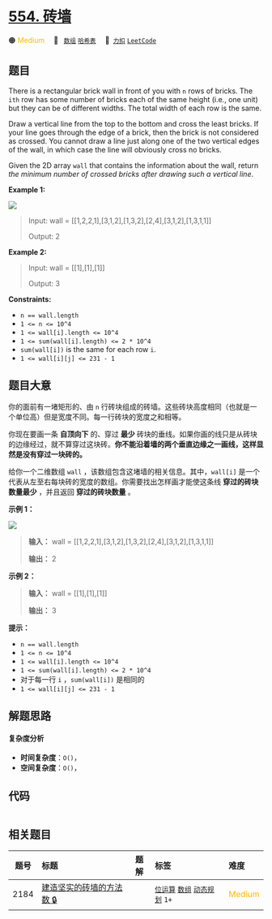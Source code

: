 # [554. 砖墙](https://2xiao.github.io/leetcode-js/problem/0554.html)

🟠 <font color=#ffb800>Medium</font>&emsp; 🔖&ensp; [`数组`](/tag/array.md) [`哈希表`](/tag/hash-table.md)&emsp; 🔗&ensp;[`力扣`](https://leetcode.cn/problems/brick-wall) [`LeetCode`](https://leetcode.com/problems/brick-wall)

## 题目

There is a rectangular brick wall in front of you with `n` rows of bricks. The
`ith` row has some number of bricks each of the same height (i.e., one unit)
but they can be of different widths. The total width of each row is the same.

Draw a vertical line from the top to the bottom and cross the least bricks. If
your line goes through the edge of a brick, then the brick is not considered
as crossed. You cannot draw a line just along one of the two vertical edges of
the wall, in which case the line will obviously cross no bricks.

Given the 2D array `wall` that contains the information about the wall, return
_the minimum number of crossed bricks after drawing such a vertical line_.



**Example 1:**

![](https://assets.leetcode.com/uploads/2021/04/24/cutwall-grid.jpg)

> Input: wall = [[1,2,2,1],[3,1,2],[1,3,2],[2,4],[3,1,2],[1,3,1,1]]
> 
> Output: 2

**Example 2:**

> Input: wall = [[1],[1],[1]]
> 
> Output: 3

**Constraints:**

  * `n == wall.length`
  * `1 <= n <= 10^4`
  * `1 <= wall[i].length <= 10^4`
  * `1 <= sum(wall[i].length) <= 2 * 10^4`
  * `sum(wall[i])` is the same for each row `i`.
  * `1 <= wall[i][j] <= 231 - 1`


## 题目大意

你的面前有一堵矩形的、由 `n` 行砖块组成的砖墙。这些砖块高度相同（也就是一个单位高）但是宽度不同。每一行砖块的宽度之和相等。

你现在要画一条 **自顶向下** 的、穿过 **最少**
砖块的垂线。如果你画的线只是从砖块的边缘经过，就不算穿过这块砖。**你不能沿着墙的两个垂直边缘之一画线，这样显然是没有穿过一块砖的。**

给你一个二维数组 `wall` ，该数组包含这堵墙的相关信息。其中，`wall[i]` 是一个代表从左至右每块砖的宽度的数组。你需要找出怎样画才能使这条线
**穿过的砖块数量最少** ，并且返回 **穿过的砖块数量** 。

**示例 1：**

![](https://assets.leetcode.com/uploads/2021/04/24/cutwall-grid.jpg)

> 
> 
> 
> 
> 
> **输入：** wall = [[1,2,2,1],[3,1,2],[1,3,2],[2,4],[3,1,2],[1,3,1,1]]
> 
> **输出：** 2
> 
> 

**示例 2：**

> 
> 
> 
> 
> 
> **输入：** wall = [[1],[1],[1]]
> 
> **输出：** 3
> 
> 

**提示：**

  * `n == wall.length`
  * `1 <= n <= 10^4`
  * `1 <= wall[i].length <= 10^4`
  * `1 <= sum(wall[i].length) <= 2 * 10^4`
  * 对于每一行 `i` ，`sum(wall[i])` 是相同的
  * `1 <= wall[i][j] <= 231 - 1`


## 解题思路

#### 复杂度分析

- **时间复杂度**：`O()`，
- **空间复杂度**：`O()`，

## 代码

```javascript

```

## 相关题目

<!-- prettier-ignore -->
| 题号 | 标题 | 题解 | 标签 | 难度 |
| :------: | :------ | :------: | :------ | :------ |
| 2184 | [建造坚实的砖墙的方法数 🔒](https://leetcode.com/problems/number-of-ways-to-build-sturdy-brick-wall) |  |  [`位运算`](/tag/bit-manipulation.md) [`数组`](/tag/array.md) [`动态规划`](/tag/dynamic-programming.md) `1+` | <font color=#ffb800>Medium</font> |